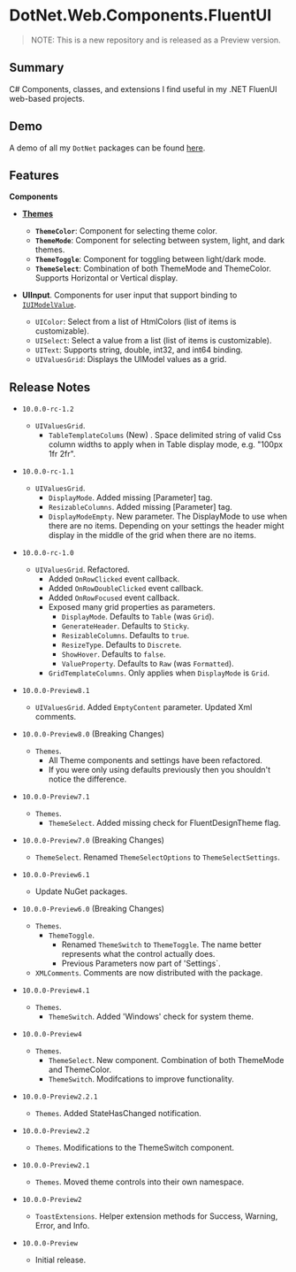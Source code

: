 # DotNet.Web.Components.FluentUI

> NOTE: This is a new repository and is released as a Preview version.

## Summary
C#  Components, classes, and extensions I find useful in my .NET FluenUI web-based projects.

## Demo
A demo of all my `DotNet` packages can be found [here](https://github.com/marqdouj/dotnet.demo).

## Features

**Components**
- [**Themes**](https://www.fluentui-blazor.net/DesignTheme)
  - **`ThemeColor`**: Component for selecting theme color.
  - **`ThemeMode`**: Component for selecting between system, light, and dark themes.
  - **`ThemeToggle`**: Component for toggling between light/dark mode.
  - **`ThemeSelect`**: Combination of both ThemeMode and ThemeColor.
    Supports Horizontal or Vertical display.

- **UIInput**. Components for user input that support binding to [`IUIModelValue`](https://github.com/marqdouj/HtmlComponents/tree/master/src/Marqdouj.HtmlComponents/Marqdouj.HtmlComponents/UI).
  - `UIColor`: Select from a list of HtmlColors (list of items is customizable).
  - `UISelect`: Select a value from a list (list of items is customizable).
  - `UIText`: Supports string, double, int32, and int64 binding.
  - `UIValuesGrid`: Displays the UIModel values as a grid.

## Release Notes
- `10.0.0-rc-1.2`
  - `UIValuesGrid`.
    - `TableTemplateColums` (New) . Space delimited string of valid Css column widths to apply when in Table display mode,
       e.g. "100px 1fr 2fr".

- `10.0.0-rc-1.1`
  - `UIValuesGrid`.
    - `DisplayMode`.  Added missing [Parameter] tag.
    - `ResizableColumns`.  Added missing [Parameter] tag.
    - `DisplayModeEmpty`. New parameter. The DisplayMode to use when there are no items. Depending on your settings
       the header might display in the middle of the grid when there are no items.

- `10.0.0-rc-1.0`
  - `UIValuesGrid`. Refactored.
    - Added `OnRowClicked` event callback.
    - Added `OnRowDoubleClicked` event callback.
    - Added `OnRowFocused` event callback.
    - Exposed many grid properties as parameters.
      - `DisplayMode`. Defaults to `Table` (was `Grid`).
      - `GenerateHeader`. Defaults to `Sticky`.
      - `ResizableColumns`. Defaults to `true`.
      - `ResizeType`. Defaults to `Discrete`.
      - `ShowHover`. Defaults to `false`.
      - `ValueProperty`. Defaults to `Raw` (was `Formatted`).
    - `GridTemplateColumns`. Only applies when `DisplayMode` is `Grid`.
 
- `10.0.0-Preview8.1`
  - `UIValuesGrid`. Added `EmptyContent` parameter. Updated Xml comments.
 
- `10.0.0-Preview8.0` (Breaking Changes)
  - `Themes`.
    - All Theme components and settings have been refactored.
    - If you were only using defaults previously then you shouldn't notice the difference.

- `10.0.0-Preview7.1`
  - `Themes`.
    - `ThemeSelect`. Added missing check for FluentDesignTheme flag.

- `10.0.0-Preview7.0` (Breaking Changes)
  - `ThemeSelect`. Renamed `ThemeSelectOptions` to `ThemeSelectSettings`.

- `10.0.0-Preview6.1`
  - Update NuGet packages.
 
- `10.0.0-Preview6.0` (Breaking Changes)
  - `Themes`.
    - `ThemeToggle`. 
      - Renamed `ThemeSwitch` to `ThemeToggle`. The name better
      represents what the control actually does.
      - Previous Parameters now part of 'Settings`.
  - `XMLComments`. Comments are now distributed with the package.

- `10.0.0-Preview4.1`
  - `Themes`.
    - `ThemeSwitch`. Added 'Windows' check for system theme.

- `10.0.0-Preview4`
  - `Themes`.
    - `ThemeSelect`. New component. Combination of both ThemeMode and ThemeColor.
    - `ThemeSwitch`. Modifcations to improve functionality.

- `10.0.0-Preview2.2.1`
  - `Themes`. Added StateHasChanged notification.

- `10.0.0-Preview2.2`
  - `Themes`. Modifications to the ThemeSwitch component.

- `10.0.0-Preview2.1`
  - `Themes`. Moved theme controls into their own namespace.

- `10.0.0-Preview2`
  - `ToastExtensions`. Helper extension methods for
  Success, Warning, Error, and Info.

- `10.0.0-Preview`
  - Initial release.

